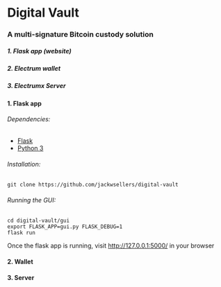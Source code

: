# Digital Vault
### A multi-signature Bitcoin custody solution
##### 1. Flask app (website)
##### 2. Electrum wallet
##### 3. Electrumx Server
#### 1. Flask app
###### Dependencies:
- [Flask](http://flask.pocoo.org/)
- [Python 3](https://www.python.org/)
###### Installation:
```
git clone https://github.com/jackwsellers/digital-vault
```
###### Running the GUI:
```
cd digital-vault/gui
export FLASK_APP=gui.py FLASK_DEBUG=1
flask run
```
Once the flask app is running, visit http://127.0.0.1:5000/ in your browser

#### 2. Wallet
#### 3. Server
